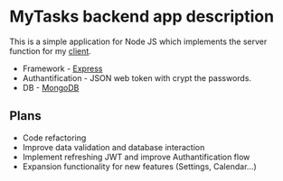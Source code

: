 # MyTasks backend app description

This is a simple application for Node JS which implements the server function for my [client](https://github.com/sshaporov/mytasks-frontend).
- Framework - [Express](https://expressjs.com/)
- Authantification - JSON web token with crypt the passwords.
- DB - [MongoDB](https://www.mongodb.com/)

## Plans
- Code refactoring
- Improve data validation and database interaction
- Implement refreshing JWT and improve Authantification flow
- Expansion functionality for new features (Settings, Calendar...)

